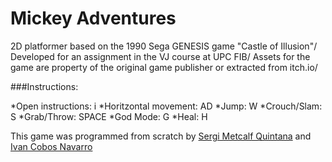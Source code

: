 # Mickey Adventures
2D platformer based on the 1990 Sega GENESIS game "Castle of Illusion"/
Developed for an assignment in the VJ course at UPC FIB/
Assets for the game are property of the original game publisher or extracted from itch.io/

###Instructions:

*Open instructions: i
*Horitzontal movement: AD
*Jump: W
*Crouch/Slam: S
*Grab/Throw: SPACE
*God Mode: G
*Heal: H

This game was programmed from scratch by [Sergi Metcalf Quintana](https://github.com/themethist21) and [Ivan Cobos Navarro](https://github.com/Ivian34)
